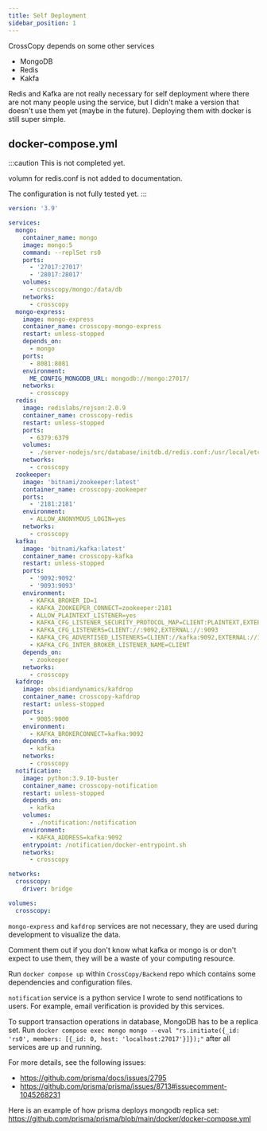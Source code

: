 ```yaml
---
title: Self Deployment
sidebar_position: 1
---
```


CrossCopy depends on some other services

- MongoDB
- Redis
- Kakfa

Redis and Kafka are not really necessary for self deployment where there are not many people using the service, but I didn't make a version that doesn't use them yet (maybe in the future). Deploying them with docker is still super simple.

## docker-compose.yml

:::caution
This is not completed yet.

volumn for redis.conf is not added to documentation.

The configuration is not fully tested yet.
:::

```yaml
version: '3.9'

services:
  mongo:
    container_name: mongo
    image: mongo:5
    command: --replSet rs0
    ports:
      - '27017:27017'
      - '28017:28017'
    volumes:
      - crosscopy/mongo:/data/db
    networks:
      - crosscopy
  mongo-express:
    image: mongo-express
    container_name: crosscopy-mongo-express
    restart: unless-stopped
    depends_on:
      - mongo
    ports:
      - 8081:8081
    environment:
      ME_CONFIG_MONGODB_URL: mongodb://mongo:27017/
    networks:
      - crosscopy
  redis:
    image: redislabs/rejson:2.0.9
    container_name: crosscopy-redis
    restart: unless-stopped
    ports:
      - 6379:6379
    volumes:
      - ./server-nodejs/src/database/initdb.d/redis.conf:/usr/local/etc/redis/redis.conf
    networks:
      - crosscopy
  zookeeper:
    image: 'bitnami/zookeeper:latest'
    container_name: crosscopy-zookeeper
    ports:
      - '2181:2181'
    environment:
      - ALLOW_ANONYMOUS_LOGIN=yes
    networks:
      - crosscopy
  kafka:
    image: 'bitnami/kafka:latest'
    container_name: crosscopy-kafka
    restart: unless-stopped
    ports:
      - '9092:9092'
      - '9093:9093'
    environment:
      - KAFKA_BROKER_ID=1
      - KAFKA_ZOOKEEPER_CONNECT=zookeeper:2181
      - ALLOW_PLAINTEXT_LISTENER=yes
      - KAFKA_CFG_LISTENER_SECURITY_PROTOCOL_MAP=CLIENT:PLAINTEXT,EXTERNAL:PLAINTEXT
      - KAFKA_CFG_LISTENERS=CLIENT://:9092,EXTERNAL://:9093
      - KAFKA_CFG_ADVERTISED_LISTENERS=CLIENT://kafka:9092,EXTERNAL://192.168.2.15:9093
      - KAFKA_CFG_INTER_BROKER_LISTENER_NAME=CLIENT
    depends_on:
      - zookeeper
    networks:
      - crosscopy
  kafdrop:
    image: obsidiandynamics/kafdrop
    container_name: crosscopy-kafdrop
    restart: unless-stopped
    ports:
      - 9005:9000
    environment:
      - KAFKA_BROKERCONNECT=kafka:9092
    depends_on:
      - kafka
    networks:
      - crosscopy
  notification:
    image: python:3.9.10-buster
    container_name: crosscopy-notification
    restart: unless-stopped
    depends_on:
      - kafka
    volumes:
      - ./notification:/notification
    environment:
      - KAFKA_ADDRESS=kafka:9092
    entrypoint: /notification/docker-entrypoint.sh
    networks:
      - crosscopy

networks:
  crosscopy:
    driver: bridge

volumes:
  crosscopy:
```

`mongo-express` and `kafdrop` services are not necessary, they are used during development to visualize the data.

Comment them out if you don't know what kafka or mongo is or don't expect to use them, they will be a waste of your computing resource.

Run `docker compose up` within `CrossCopy/Backend` repo which contains some dependencies and configuration files.

`notification` service is a python service I wrote to send notifications to users. For example, email verification is provided by this services.

To support transaction operations in database, MongoDB has to be a replica set. Run `docker compose exec mongo mongo --eval "rs.initiate({_id: 'rs0', members: [{_id: 0, host: 'localhost:27017'}]});"` after all services are up and running.

For more details, see the following issues:
- https://github.com/prisma/docs/issues/2795
- https://github.com/prisma/prisma/issues/8713#issuecomment-1045268231

Here is an example of how prisma deploys mongodb replica set: https://github.com/prisma/prisma/blob/main/docker/docker-compose.yml